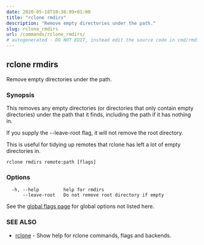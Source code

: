 ```yaml
---
date: 2020-05-18T10:38:09+01:00
title: "rclone rmdirs"
description: "Remove empty directories under the path."
slug: rclone_rmdirs
url: /commands/rclone_rmdirs/
# autogenerated - DO NOT EDIT, instead edit the source code in cmd/rmdirs/ and as part of making a release run "make commanddocs"
---
```

## rclone rmdirs

Remove empty directories under the path.

### Synopsis

This removes any empty directories (or directories that only contain
empty directories) under the path that it finds, including the path if
it has nothing in.

If you supply the --leave-root flag, it will not remove the root directory.

This is useful for tidying up remotes that rclone has left a lot of
empty directories in.



```
rclone rmdirs remote:path [flags]
```

### Options

```
  -h, --help         help for rmdirs
      --leave-root   Do not remove root directory if empty
```

See the [global flags page](/flags/) for global options not listed here.

### SEE ALSO

* [rclone](/commands/rclone/)	 - Show help for rclone commands, flags and backends.

